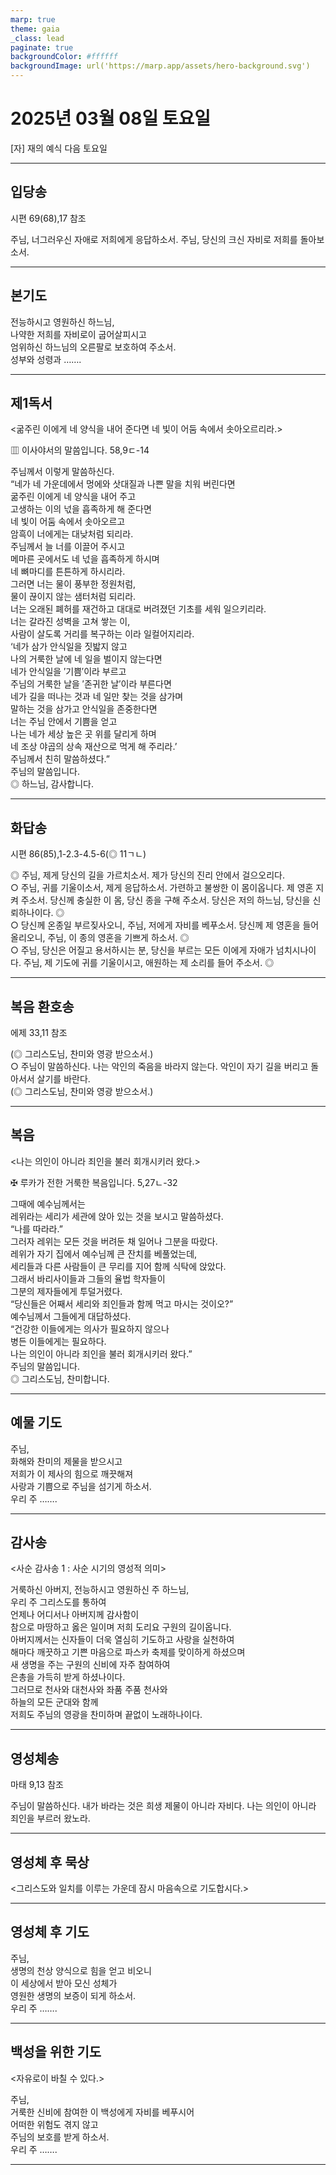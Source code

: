 ```yaml
---
marp: true
theme: gaia
_class: lead
paginate: true
backgroundColor: #ffffff
backgroundImage: url('https://marp.app/assets/hero-background.svg')
---
```


# 2025년 03월 08일 토요일

[자] 재의 예식 다음 토요일  




---

## 입당송

시편 69(68),17 참조

주님, 너그러우신 자애로 저희에게 응답하소서. 주님, 당신의 크신 자비로 저희를 돌아보소서.  
  


---

## 본기도

전능하시고 영원하신 하느님,  
나약한 저희를 자비로이 굽어살피시고  
엄위하신 하느님의 오른팔로 보호하여 주소서.  
성부와 성령과 …….  
  


---

## 제1독서

<굶주린 이에게 네 양식을 내어 준다면 네 빛이 어둠 속에서 솟아오르리라.>

▥ 이사야서의 말씀입니다. 58,9ㄷ-14

주님께서 이렇게 말씀하신다.  
“네가 네 가운데에서 멍에와 삿대질과 나쁜 말을 치워 버린다면  
굶주린 이에게 네 양식을 내어 주고  
고생하는 이의 넋을 흡족하게 해 준다면  
네 빛이 어둠 속에서 솟아오르고  
암흑이 너에게는 대낮처럼 되리라.  
주님께서 늘 너를 이끌어 주시고  
메마른 곳에서도 네 넋을 흡족하게 하시며  
네 뼈마디를 튼튼하게 하시리라.  
그러면 너는 물이 풍부한 정원처럼,  
물이 끊이지 않는 샘터처럼 되리라.  
너는 오래된 폐허를 재건하고 대대로 버려졌던 기초를 세워 일으키리라.  
너는 갈라진 성벽을 고쳐 쌓는 이,  
사람이 살도록 거리를 복구하는 이라 일컬어지리라.  
‘네가 삼가 안식일을 짓밟지 않고  
나의 거룩한 날에 네 일을 벌이지 않는다면  
네가 안식일을 ′기쁨′이라 부르고  
주님의 거룩한 날을 ′존귀한 날′이라 부른다면  
네가 길을 떠나는 것과 네 일만 찾는 것을 삼가며  
말하는 것을 삼가고 안식일을 존중한다면  
너는 주님 안에서 기쁨을 얻고  
나는 네가 세상 높은 곳 위를 달리게 하며  
네 조상 야곱의 상속 재산으로 먹게 해 주리라.’  
주님께서 친히 말씀하셨다.”  
주님의 말씀입니다.  
◎ 하느님, 감사합니다.  
  


---

## 화답송

시편 86(85),1-2.3-4.5-6(◎ 11ㄱㄴ)

◎ 주님, 제게 당신의 길을 가르치소서. 제가 당신의 진리 안에서 걸으오리다.  
○ 주님, 귀를 기울이소서, 제게 응답하소서. 가련하고 불쌍한 이 몸이옵니다. 제 영혼 지켜 주소서. 당신께 충실한 이 몸, 당신 종을 구해 주소서. 당신은 저의 하느님, 당신을 신뢰하나이다. ◎  
○ 당신께 온종일 부르짖사오니, 주님, 저에게 자비를 베푸소서. 당신께 제 영혼을 들어 올리오니, 주님, 이 종의 영혼을 기쁘게 하소서. ◎  
○ 주님, 당신은 어질고 용서하시는 분, 당신을 부르는 모든 이에게 자애가 넘치시나이다. 주님, 제 기도에 귀를 기울이시고, 애원하는 제 소리를 들어 주소서. ◎  
  


---

## 복음 환호송

에제 33,11 참조

(◎ 그리스도님, 찬미와 영광 받으소서.)  
○ 주님이 말씀하신다. 나는 악인의 죽음을 바라지 않는다. 악인이 자기 길을 버리고 돌아서서 살기를 바란다.  
(◎ 그리스도님, 찬미와 영광 받으소서.)  
  


---

## 복음

<나는 의인이 아니라 죄인을 불러 회개시키러 왔다.>

✠ 루카가 전한 거룩한 복음입니다. 5,27ㄴ-32

그때에 예수님께서는  
레위라는 세리가 세관에 앉아 있는 것을 보시고 말씀하셨다.  
“나를 따라라.”  
그러자 레위는 모든 것을 버려둔 채 일어나 그분을 따랐다.  
레위가 자기 집에서 예수님께 큰 잔치를 베풀었는데,  
세리들과 다른 사람들이 큰 무리를 지어 함께 식탁에 앉았다.  
그래서 바리사이들과 그들의 율법 학자들이  
그분의 제자들에게 투덜거렸다.  
“당신들은 어째서 세리와 죄인들과 함께 먹고 마시는 것이오?”  
예수님께서 그들에게 대답하셨다.  
“건강한 이들에게는 의사가 필요하지 않으나  
병든 이들에게는 필요하다.  
나는 의인이 아니라 죄인을 불러 회개시키러 왔다.”  
주님의 말씀입니다.  
◎ 그리스도님, 찬미합니다.  
  


---

## 예물 기도

주님,  
화해와 찬미의 제물을 받으시고  
저희가 이 제사의 힘으로 깨끗해져  
사랑과 기쁨으로 주님을 섬기게 하소서.  
우리 주 …….  
  


---

## 감사송

<사순 감사송 1 : 사순 시기의 영성적 의미>

거룩하신 아버지, 전능하시고 영원하신 주 하느님,  
우리 주 그리스도를 통하여  
언제나 어디서나 아버지께 감사함이  
참으로 마땅하고 옳은 일이며 저희 도리요 구원의 길이옵니다.  
아버지께서는 신자들이 더욱 열심히 기도하고 사랑을 실천하여  
해마다 깨끗하고 기쁜 마음으로 파스카 축제를 맞이하게 하셨으며  
새 생명을 주는 구원의 신비에 자주 참여하여  
은총을 가득히 받게 하셨나이다.  
그러므로 천사와 대천사와 좌품 주품 천사와  
하늘의 모든 군대와 함께  
저희도 주님의 영광을 찬미하며 끝없이 노래하나이다.  
  


---

## 영성체송

마태 9,13 참조

주님이 말씀하신다. 내가 바라는 것은 희생 제물이 아니라 자비다. 나는 의인이 아니라 죄인을 부르러 왔노라.  
  


---

## 영성체 후 묵상

<그리스도와 일치를 이루는 가운데 잠시 마음속으로 기도합시다.>  


---

## 영성체 후 기도

주님,  
생명의 천상 양식으로 힘을 얻고 비오니  
이 세상에서 받아 모신 성체가  
영원한 생명의 보증이 되게 하소서.  
우리 주 …….  
  


---

## 백성을 위한 기도

<자유로이 바칠 수 있다.>

주님,  
거룩한 신비에 참여한 이 백성에게 자비를 베푸시어  
어떠한 위험도 겪지 않고  
주님의 보호를 받게 하소서.  
우리 주 …….  
  


---
